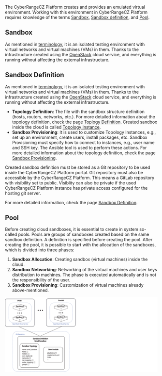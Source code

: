 The CyberRangeCZ Platform creates and provides an emulated virtual environment. Working with this environment in CyberRangeCZ Platform requires knowledge of the terms [Sandbox](#sandbox), [Sandbox definition](#sandbox-definition), and [Pool](#pool).

## Sandbox
As mentioned in [terminology](../../basic-concepts/terminology.md#emulated-virtual-environment), it is an isolated testing environment with virtual networks and virtual machines (VMs) in them. Thanks to the infrastructure created using the [OpenStack](https://www.openstack.org/) cloud service, and everything is running without affecting the external infrastructure.

## Sandbox Definition
As mentioned in [terminology](../../basic-concepts/terminology.md#emulated-virtual-environment), it is an isolated testing environment with virtual networks and virtual machines (VMs) in them. Thanks to the infrastructure created using the [OpenStack](https://www.openstack.org/) cloud service, and everything is running without affecting the external infrastructure.

* **Topology Definition**: The file with the sandbox structure definition (hosts, routers, networks, etc.). For more detailed information about the topology definition, check the page [Toplogy Definition](topology-definition.md). Created sandbox inside the cloud is called [Topology Instance](topology-instance.md).
* **Sandbox Provisioning**: It is used to customize Topology Instances, e.g., set up an environment, create users, install packages, etc. Sandbox Provisioning must specify how to connect to instances, e.g., user name and SSH key. The Ansible tool is used to perform these actions. For more detailed information about the topology definition, check the page [Sandbox Provisioning](sandbox-provisioning.md).

Created sandbox definition must be stored as a Git repository to be used inside the CyberRangeCZ Platform portal. Git repository must also be accessible by the CyberRangeCZ Platform. This means a GitLab repository with visibility set to public. Visiblity can also be private if the used CyberRangeCZ Platform instance has private access configured for the hosting git server.

For more detailed information, check the page [Sandbox Definition](sandbox-definition.md).

## Pool
Before creating cloud sandboxes, it is essential to create in system so-called pools. Pools are groups of sandboxes created based on the same sandbox definition. A definition is specified before creating the pool. After creating the pool, it is possible to start with the allocation of the sandboxes, which is divided into three phases:

1. **Sandbox Allocation**: Creating sandbox (virtual machines) inside the cloud.
2. **Sandbox Networking**: Networking of the virtual machines and user keys distribution to machines. The phase is executed automatically and is not the responsibility of the user.
3. **Sandbox Provisioning**: Customization of virtual machines already above-mentioned.


![basic-elements-sandboxes](../../img/user-guide-advanced/sandboxes/basic-elements-sandboxes.svg)
